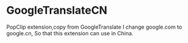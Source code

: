 # GoogleTranslateCN
PopClip extension,copy from GoogleTranslate
I change google.com to google.cn, So that this extension can use in China.
